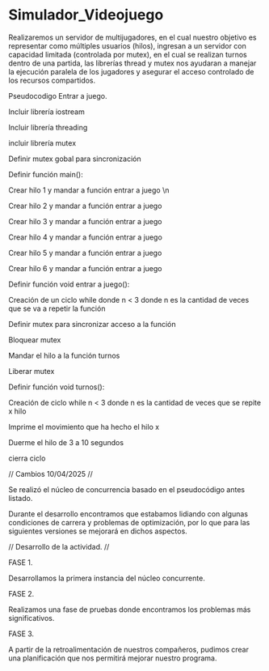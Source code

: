 # Simulador_Videojuego
Realizaremos un servidor de multijugadores, en el cual nuestro objetivo
es representar como múltiples usuarios (hilos), ingresan a un servidor
con capacidad limitada (controlada por mutex), en el cual se realizan
turnos dentro de una partida, las librerías thread y mutex nos ayudaran
a manejar la ejecución paralela de los jugadores y asegurar el acceso
controlado de los recursos compartidos.

Pseudocodigo Entrar a juego. 


Incluir librería iostream

Incluir librería threading

incluir librería mutex

Definir mutex gobal para sincronización 

Definir función main():

Crear hilo 1 y mandar a función entrar a juego \n

Crear hilo 2 y mandar a función entrar a juego

Crear hilo 3 y mandar a función entrar a juego

Crear hilo 4 y mandar a función entrar a juego

Crear hilo 5 y mandar a función entrar a juego

Crear hilo 6 y mandar a función entrar a juego

Definir función void entrar a juego():

Creación de un ciclo while donde n < 3 donde n es la cantidad de veces que se va a repetir la función 

Definir mutex para sincronizar acceso a la función

Bloquear mutex

Mandar el hilo a la función turnos

Liberar mutex

Definir función void turnos():

Creación de ciclo while n < 3 donde n es la cantidad de veces que se repite x hilo

Imprime el movimiento que ha hecho el hilo x

Duerme el hilo de 3 a 10 segundos

cierra ciclo


// Cambios 10/04/2025 //

Se realizó el núcleo de concurrencia basado en el pseudocódigo antes listado. 

Durante el desarrollo encontramos que estabamos lidiando con algunas condiciones de carrera y problemas de optimización, por lo que para las siguientes versiones se mejorará en dichos aspectos. 


// Desarrollo de la actividad. //


FASE 1. 

Desarrollamos la primera instancia del núcleo concurrente. 

FASE 2. 

Realizamos una fase de pruebas donde encontramos los problemas más significativos.

FASE 3. 

A partir de la retroalimentación de nuestros compañeros, pudimos crear una planificación que nos permitirá mejorar nuestro programa. 



